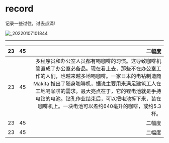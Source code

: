# record
记录一些过往，过去点滴!

![_20220107101844](https://user-images.githubusercontent.com/96326382/190911586-32efdee6-9001-4989-ba23-9b3e4884b14b.jpg)

---


| 23                              | 45                         | 二幅度|
|:----|:--------------------------------------:|------------------:|
| 23 | 45 | 多程序员和办公室人员都有喝咖啡的习惯。这导致咖啡机简直成了办公室必备品。现在看上去，那些不在办公室工作的人们，也越来越多地喝咖啡。一家日本的电钻制造商 Makita 推出了随身咖啡机，据说主要用来满足建筑工人在工地喝咖啡的需求。最大亮点在于，它的锂电池就是手持电钻的电池。钻孔作业结束后，可以把电池拆下来，装在咖啡机上。一块电池可以煮约640毫升的咖啡，或约5.3杯。|
| 23 | 45 | 二幅度|
| 23 | 45 | 二幅度|
